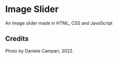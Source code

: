 # Image Slider

An image slider made in HTML, CSS and JavaScript

## Credits

Photo by Daniele Campari, 2022.
